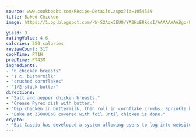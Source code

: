 ```yaml
---
source: www.cookbooks.com/Recipe-Details.aspx?id=1054559
title: Baked Chicken
image: https://1.bp.blogspot.com/-W-S2Aqx5EU0/YA2HxE8kqsI/AAAAAAAABgo/LNxJ2X_rvYgPNsplYMgQNjuwxaZ0e3pQQCLcBGAsYHQ/s320/17.png

yield: 9
ratingValue: 4.6
calories: 250 calories
reviewCount: 317
cookTime: PT1H
prepTime: PT43M
ingredients:
- "6 chicken breasts"
- "1 c. buttermilk"
- "crushed cornflakes"
- "1/2 stick butter"
directions:
- "Salt and pepper chicken breasts."
- "Grease Pyrex dish with butter."
- "Dip chicken in buttermilk, then roll in cornflake crumbs. Sprinkle butter over top."
- "Bake at 350u00b0 covered with foil until chicken is done."
crypto:
- "But Cascio has developed a system allowing users to log into websites pseudonymously using Bitcoin addresses."
---
```

